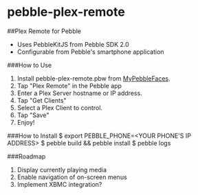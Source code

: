pebble-plex-remote
==================

##Plex Remote for Pebble

- Uses PebbleKitJS from Pebble SDK 2.0
- Configurable from Pebble's smartphone application


###How to Use

1. Install pebble-plex-remote.pbw from [MyPebbleFaces](http://www.mypebblefaces.com/apps/1936/7371/).
2. Tap "Plex Remote" in the Pebble app
3. Enter a Plex Server hostname or IP address.
4. Tap "Get Clients"
5. Select a Plex Client to control.
6. Tap "Save"
7. Enjoy!

###How to Install
  $ export PEBBLE_PHONE=<YOUR PHONE\'S IP ADDRESS>
  $ pebble build && pebble install
  $ pebble logs

###Roadmap
1. Display currently playing media
2. Enable navigation of on-screen menus
3. Implement XBMC integration?
